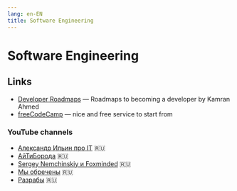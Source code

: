 ```yaml
---
lang: en-EN
title: Software Engineering
---
```

# Software Engineering

## Links
- [Developer Roadmaps](https://roadmap.sh/) — Roadmaps to becoming a developer by Kamran Ahmed
- [freeCodeCamp](https://www.freecodecamp.org/) — nice and free service to start from 

### YouTube channels
- [Александр Ильин про IT](https://www.youtube.com/c/ilyin_it/videos) 🇷🇺
- [АйТиБорода](https://youtube.com/c/ITBEARD) 🇷🇺
- [Sergey Nemchinskiy и Foxminded](https://youtube.com/c/SergeyNemchinskiy) 🇷🇺
- [Мы обречены](https://www.youtube.com/channel/UCUSbYJK87rpBUJ5KGQd7oHA) 🇷🇺
- [Разрабы](https://www.youtube.com/channel/UC-h5nFU9Qzo72dFW-fC_lkQ) 🇷🇺
